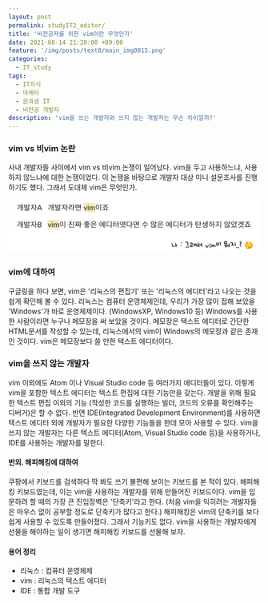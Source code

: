 ```yaml
---
layout: post
permalink: studyIT2_editor/
title: '비전공자를 위한 vim이란 무엇인가'
date: 2021-08-14 21:20:00 +09:00
feature: '/img/posts/text8/main_img0815.png'
categories:
  - IT_study
tags:
  - IT지식
  - 마케터
  - 문과생 IT
  - 비전공 개발자
description: 'vim을 쓰는 개발자와 쓰지 않는 개발자는 무슨 차이일까?'
---
```


### vim vs 비vim 논란
사내 개발자들 사이에서 vim vs 비vim 논쟁이 일어났다. vim을 두고 사용하느냐, 사용하지 않느냐에 대한 논쟁이었다. 이 논쟁을 바탕으로 개발자 대상 미니 설문조사를 진행하기도 했다. 그래서 도대체 vim은 무엇인가.

![이미지](/img/posts/text8/editor1.png)

### vim에 대하여
구글링을 하다 보면, vim은 '리눅스의 편집기' 또는 '리눅스의 에디터'라고 나오는 것을 쉽게 확인해 볼 수 있다. 리눅스는 컴퓨터 운영체제인데, 우리가 가장 많이 접해 보았을 'Windows'가 바로 운영체제이다. (WindowsXP, Windows10 등) Windows를 사용한 사람이라면 누구나 메모장을 써 보았을 것이다. 메모장은 텍스트 에디터로 간단한 HTML문서를 작성할 수 있는데, 리눅스에서의 vim이 Windows의 메모장과 같은 존재인 것이다. vim은 메모장보다 쓸 만한 텍스트 에디터이다.   

### vim을 쓰지 않는 개발자
vim 이외에도 Atom 이나 Visual Studio code 등 여러가지 에디터들이 있다. 이렇게 vim을 포함한 텍스트 에디터는 텍스트 편집에 대한 기능만을 갖는다. 개발을 위해 필요한 텍스트 편집 이외의 기능 (작성한 코드를 실행하는 빌더, 코드의 오류를 확인해주는 디버거)은 할 수 없다. 반면 IDE(Integrated Development Environment)를 사용하면 텍스트 에디터 외에 개발자가 필요한 다양한 기능들을 한데 모아 사용할 수 있다. vim을 쓰지 않는 개발자는 다른 텍스트 에디터(Atom, Visual Studio code 등)을 사용하거나, IDE를 사용하는 개발자를 말한다.

#### 번외. 해피해킹에 대하여
쿠팡에서 키보드를 검색하다 딱 봐도 쓰기 불편해 보이는 키보드를 본 적이 있다. 해피해킹 키보드였는데, 이는 vim을 사용하는 개발자를 위해 만들어진 키보드이다. vim을 입문하려 할 때의 가장 큰 진입장벽은 '단축키'라고 한다. (처음 vim을 익히려는 개발자들은 마우스 없이 공부할 정도로 단축키가 많다고 한다.) 해피해킹은 vim의 단축키를 보다 쉽게 사용할 수 있도록 만들어졌다. 그래서 기능키도 없다. vim을 사용하는 개발자에게 선물을 해야하는 일이 생기면 해피해킹 키보드를 선물해 보자.


#### 용어 정리
* 리눅스 : 컴퓨터 운영체제
* vim : 리눅스의 텍스트 에디터
* IDE : 통합 개발 도구

